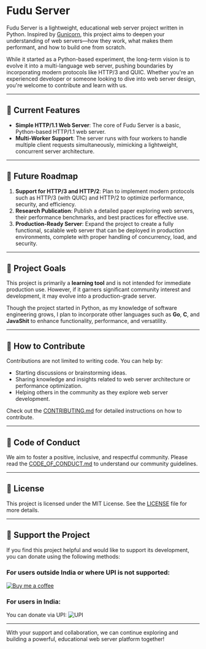 # Fudu Server

Fudu Server is a lightweight, educational web server project written in Python. Inspired by [Gunicorn](https://gunicorn.org/), this project aims to deepen your understanding of web servers—how they work, what makes them performant, and how to build one from scratch.

While it started as a Python-based experiment, the long-term vision is to evolve it into a multi-language web server, pushing boundaries by incorporating modern protocols like HTTP/3 and QUIC. Whether you're an experienced developer or someone looking to dive into web server design, you're welcome to contribute and learn with us.

---

## 🚀 Current Features

- **Simple HTTP/1.1 Web Server**: The core of Fudu Server is a basic, Python-based HTTP/1.1 web server.
- **Multi-Worker Support**: The server runs with four workers to handle multiple client requests simultaneously, mimicking a lightweight, concurrent server architecture.

---

## 📅 Future Roadmap

1. **Support for HTTP/3 and HTTP/2**: Plan to implement modern protocols such as HTTP/3 (with QUIC) and HTTP/2 to optimize performance, security, and efficiency.
2. **Research Publication**: Publish a detailed paper exploring web servers, their performance benchmarks, and best practices for effective use.
3. **Production-Ready Server**: Expand the project to create a fully functional, scalable web server that can be deployed in production environments, complete with proper handling of concurrency, load, and security.

---

## 🎯 Project Goals

This project is primarily a **learning tool** and is not intended for immediate production use. However, if it garners significant community interest and development, it may evolve into a production-grade server. 

Though the project started in Python, as my knowledge of software engineering grows, I plan to incorporate other languages such as **Go**, **C**, and **JavaShit** to enhance functionality, performance, and versatility.

---

## 🤝 How to Contribute

Contributions are not limited to writing code. You can help by:

- Starting discussions or brainstorming ideas.
- Sharing knowledge and insights related to web server architecture or performance optimization.
- Helping others in the community as they explore web server development.

Check out the [CONTRIBUTING.md](CONTRIBUTING.md) for detailed instructions on how to contribute.

---

## 📜 Code of Conduct

We aim to foster a positive, inclusive, and respectful community. Please read the [CODE_OF_CONDUCT.md](CODE_OF_CONDUCT.md) to understand our community guidelines.

---

## 📄 License

This project is licensed under the MIT License. See the [LICENSE](LICENSE) file for more details.

---

## 💖 Support the Project

If you find this project helpful and would like to support its development, you can donate using the following methods:

### For users outside India or where UPI is not supported:
[![Buy me a coffee](https://img.shields.io/badge/Donate-via%20Buy%20me%20a%20coffee-blue.svg)](https://buymeacoffee.com/deepeshkal4)

### For users in India:
You can donate via UPI:
![UPI](/docs/assets/image.png)

---

With your support and collaboration, we can continue exploring and building a powerful, educational web server platform together!

